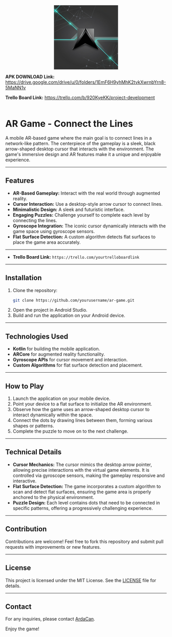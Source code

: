 <img src="app/src/main/assets/models/icon.jpg" alt="App Icon" width="200" style="display: block; margin-left: auto; margin-right: auto;" />

**APK DOWNLOAD Link:** <a target="_blank">https://drive.google.com/drive/u/0/folders/1EmF6H9yhMhK2tvkXwrnbYrn8-5MaNN1v</a>

**Trello Board Link:** <a target="_blank">https://trello.com/b/920KyeKK/project-development</a>
<br>
<br>
# AR Game - Connect the Lines

A mobile AR-based game where the main goal is to connect lines in a network-like pattern. The centerpiece of the gameplay is a sleek, black arrow-shaped desktop cursor that interacts with the environment. The game's immersive design and AR features make it a unique and enjoyable experience.

---

## Features
- **AR-Based Gameplay:** Interact with the real world through augmented reality.
- **Cursor Interaction:** Use a desktop-style arrow cursor to connect lines.
- **Minimalistic Design:** A sleek and futuristic interface.
- **Engaging Puzzles:** Challenge yourself to complete each level by connecting the lines.
- **Gyroscope Integration:** The iconic cursor dynamically interacts with the game space using gyroscope sensors.
- **Flat Surface Detection:** A custom algorithm detects flat surfaces to place the game area accurately.

---
- **Trello Board Link:** `https://trello.com/yourtrelloboardlink` 
---
## Installation
1. Clone the repository:
   ```bash
   git clone https://github.com/yourusername/ar-game.git
   ```
2. Open the project in Android Studio.
3. Build and run the application on your Android device.

---

## Technologies Used
- **Kotlin** for building the mobile application.
- **ARCore** for augmented reality functionality.
- **Gyroscope APIs** for cursor movement and interaction.
- **Custom Algorithms** for flat surface detection and placement.

---

## How to Play
1. Launch the application on your mobile device.
2. Point your device to a flat surface to initialize the AR environment.
3. Observe how the game uses an arrow-shaped desktop cursor to interact dynamically within the space.
4. Connect the dots by drawing lines between them, forming various shapes or patterns.
5. Complete the puzzle to move on to the next challenge.

---

## Technical Details
- **Cursor Mechanics:** The cursor mimics the desktop arrow pointer, allowing precise interactions with the virtual game elements. It is controlled via gyroscope sensors, making the gameplay responsive and interactive.
- **Flat Surface Detection:** The game incorporates a custom algorithm to scan and detect flat surfaces, ensuring the game area is properly anchored to the physical environment.
- **Puzzle Design:** Each level contains dots that need to be connected in specific patterns, offering a progressively challenging experience.

---

## Contribution
Contributions are welcome! Feel free to fork this repository and submit pull requests with improvements or new features.

---

## License
This project is licensed under the MIT License. See the [LICENSE](LICENSE) file for details.

---

## Contact
For any inquiries, please contact [ArdaCan](mailto:ardacanuysal03@gmail.com).

Enjoy the game!
